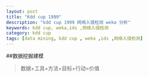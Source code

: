 ```yaml
---
layout: post
title: "Kdd cup 1999"
description: "kdd cup 1999 网络入侵检测 weka 分析"
keywords: kdd cup, weka,ids ,网络入侵检测
category: kdd cup
tags: [data mining, kdd cup , weka ,ids ,网络入侵检测]
---
```



##数据挖掘建模

>数据+工具+方法+目标+行动=价值



<!-- more -->






